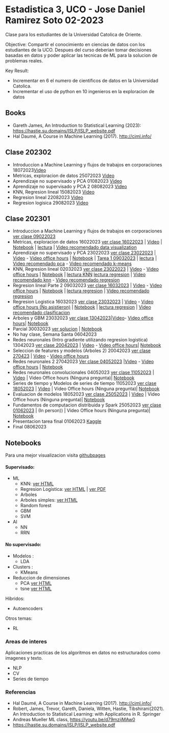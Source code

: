 # Estadistica 3, UCO - Jose Daniel Ramirez Soto 02-2023
Clase para los estudiantes de la Universidad Catolica de Oriente.

Objective:
Compartir el conocimiento en ciencias de datos con los estudiantes de la UCO. Despues del curso deberian tomar decisiones
basadas en datos y poder aplicar las tecnicas de ML para la solucion de problemas reales.

Key Result:
- Incrementar en 6 el numero de cientificos de datos en la Universidad Catolica.
- Incrementar el uso de python en 10 ingenieros en la exploracion de datos

## Books
 - Gareth James, An Introduction to Statistical Learning (2023): https://hastie.su.domains/ISLP/ISLP_website.pdf
 - Hal Daumé, A Course in Machine Learning (2017). http://ciml.info/

## Clase 202302
- Introduccion a Machine Learning y flujos de trabajos en corporaciones 18072023[Video](https://drive.google.com/file/d/1LsZNry_Hebcr4e1Dtqaf3f5YVPNlgfvo/view?usp=sharing)
- Metricas, exploracion de datos  25072023 [Video](https://drive.google.com/file/d/1KeFiVaPH8WDGqISThyortZ2TDwDW6ffH/view?usp=sharing)
- Aprendizaje no supervisado y PCA 01082023 [Video](https://drive.google.com/file/d/1Ux8dvOCh7q6QSq963rfZNOg_LfOF_YnB/view?usp=sharing)
- Aprendizaje no supervisado y PCA 2 08082023 [Video](https://drive.google.com/file/d/1cufMXcLGsbl2ZNBHLH76WTrFU3VJ4yES/view?usp=sharing)
- KNN, Regresion lineal  15082023 [Video](https://drive.google.com/file/d/1pjOLXk_-ZzREYbl5yu2U8fBZ6z7JQSJl/view?usp=sharing)
- Regresion lineal  22082023 [Video](https://drive.google.com/file/d/1Mhb5VCs-zHqnTBjkRE3U2qF02s1KVqbH/view?usp=drive_link)
- Regresion logisica  29082023 [Video](https://drive.google.com/file/d/1qZ3yf9a6brXAmbMvkQ0GJHyhFX3tJb7n/view?usp=sharing)


## Clase 202301

- Introduccion a Machine Learning y flujos de trabajos en corporaciones [ver clase 09022023](https://jdramirez.github.io/UCO_ML_AI/clases/09022023_UCO.pdf)
- Metricas, exploracion de datos  16022023 [ver clase 16022023](https://jdramirez.github.io/UCO_ML_AI/clases/16022023_UCO.pdf) | [Video](https://drive.google.com/file/d/1e2GbTu7ngcX9rRHK2lsfadLXrdzmp-Dk/view?usp=sharing) | [Notebook](https://github.com/jdramirez/UCO_ML_AI/blob/master/src/notebook_class/exploracion/exploracion_datos.ipynb) | [lectura]( http://ciml.info/dl/v0_99/ciml-v0_99-ch15.pdf) | [Video recomendado data visualization](https://www.youtube.com/watch?v=OW3oco7nlV4&list=PL_pVmAaAnxIRnSw6wiCpSvshFyCREZmlM&index=3)
- Aprendizaje no supervisado y PCA 23022023 [ver clase 23022023](https://jdramirez.github.io/UCO_ML_AI/clases/23022023_UCO.pdf) | [Video](https://drive.google.com/file/d/1xL6_ImeagfNyONVYsQsppRm3s0Two8nl/view?usp=sharing) - [Video office hours](https://drive.google.com/file/d/16EB1bFjG8PflSyznhCWal1XYdW6IewKt/view?usp=sharing) | [Notebook](https://github.com/jdramirez/UCO_ML_AI/blob/master/src/notebook_class/no_supervisado/no_supervisado_datos.ipynb) | [Tarea 1 09032023](https://jdramirez.github.io/UCO_ML_AI/tareas/tarea1_exploracion_datos.pdf) | [lectura]( http://ciml.info/dl/v0_99/ciml-v0_99-ch15.pdf) | [Video recomendado pca](https://www.youtube.com/watch?v=CrFOGyU32PM&list=PL_pVmAaAnxIRnSw6wiCpSvshFyCREZmlM&index=14) - [Video recomendado k-means](https://www.youtube.com/watch?v=HFioJ62H7dM&list=PL_pVmAaAnxIRnSw6wiCpSvshFyCREZmlM&index=15)
- KNN, Regresion lineal 02032023 [ver clase 23022023](https://jdramirez.github.io/UCO_ML_AI/clases/02032023_UCO.pdf) | [Video](https://drive.google.com/file/d/1CxVoG_kLidK2KJSRWHL3xKygY4icCefT/view?usp=sharing) - [Video office hours](https://drive.google.com/file/d/1xhnoD6IO1JttHHCTilMYZxo59DtQIAVn/view?usp=sharing) | [Notebook](https://github.com/jdramirez/UCO_ML_AI/blob/master/src/notebook_class/supervisado/supervisado_datos.ipynb) | [lectura KNN]( http://ciml.info/dl/v0_99/ciml-v0_99-ch03.pdf) [lectura regresion](http://ciml.info/dl/v0_99/ciml-v0_99-ch07.pdf) | [Video recomendado knn](https://www.youtube.com/watch?v=7_YzyMYC2zM&list=PL_pVmAaAnxIRnSw6wiCpSvshFyCREZmlM&index=4) - [Video recomendado regresion](https://www.youtube.com/watch?v=-OOsfj5Revo&list=PL_pVmAaAnxIRnSw6wiCpSvshFyCREZmlM&index=6)
- Regresion lineal Parte 2 09032023 [ver clase 16032023](https://jdramirez.github.io/UCO_ML_AI/clases/16032023_UCO.pdf) | [Video](https://drive.google.com/file/d/16r25LYDNF4TnL0oxZWkQnfamJzg-riMt/view?usp=sharing) - [Video office hours](https://drive.google.com/file/d/1uPQ7xIQTWf3RJtPruUuaavhivlR18KV3/view?usp=sharing) | [Notebook](https://github.com/jdramirez/UCO_ML_AI/blob/master/src/notebook_class/supervisado/supervisado_regresion.ipynb) | [lectura regresion](http://ciml.info/dl/v0_99/ciml-v0_99-ch07.pdf) |  [Video recomendado regresion](https://www.youtube.com/watch?v=-OOsfj5Revo&list=PL_pVmAaAnxIRnSw6wiCpSvshFyCREZmlM&index=6)
- Regresion Logistica 16032023 [ver clase 23032023](https://jdramirez.github.io/UCO_ML_AI/clases/23032023_UCO.pdf) | [Video](https://drive.google.com/file/d/1WuUsknm9RMoXrBWvD0hDttC5KXdSjI5q/view?usp=sharing) - [Video office hours (No asistieron)]() | [Notebook](https://github.com/jdramirez/UCO_ML_AI/blob/master/src/notebook_class/supervisado/supervisado_regresion_logistic.ipynb) | [lectura regresion](http://ciml.info/dl/v0_99/ciml-v0_99-ch07.pdf) |  [Video recomendado clasificacion](https://www.youtube.com/watch?v=_dqBhUrq09U&list=PL_pVmAaAnxIRnSw6wiCpSvshFyCREZmlM&index=7)
- Arboles y GBM 23032023 [ver clase 13042023](https://jdramirez.github.io/UCO_ML_AI/clases/13042023_UCO.pdf)|[Video](https://drive.google.com/file/d/1G3ZeAE59bKwa-KcIhh_iRYyTnPGCPUAK/view?usp=sharing)- [Video office hours](https://drive.google.com/file/d/1zdex6JKmwDQJDAUisNSJdDpfUCObBO8O/view?usp=sharing)| [Notebook](https://github.com/jdramirez/UCO_ML_AI/blob/master/src/notebook_class/supervisado/supervisado_regresion_logistic.ipynb) 
- Parcial 30032023 [ver solucion](https://jdramirez.github.io/UCO_ML_AI/parcial/parcial_solucion.pdf) | [Notebook](https://github.com/jdramirez/UCO_ML_AI/blob/master/src/notebook_class/parcial/solucion_parcial.ipynb)
- No hay clase, Semana Santa 06042023
- Redes neuronales (Intro gradiente utilizando regresion logistica) 13042023 [ver clase 20042023](https://jdramirez.github.io/UCO_ML_AI/clases/20042023_UCO.pdf) | [Video](https://drive.google.com/file/d/1q2rVAgefhFuVWHo7nuAg0h3mSBwYFukd/view?usp=sharing) - [Video office hours](https://drive.google.com/file/d/1DiqU8wKfesQ10WkFKt6b0k60AZEA8jl8/view?usp=sharing)| [Notebook](https://github.com/jdramirez/UCO_ML_AI/blob/master/src/notebook/logistic_regression_by_hand.ipynb) 
- Seleccion de features y modelos (Arboles 2) 20042023  [ver clase 270423](https://jdramirez.github.io/UCO_ML_AI/clases/27042023_UCO.pdf) | [Video](https://drive.google.com/file/d/1s8vkvyZRdzPiX5VJV-DgEtXPQGrsJcF2/view?usp=sharing) - [Video office hours](https://drive.google.com/file/d/1J3bQQtpTtIRnME9YVRcXh9oqWljd8M78/view?usp=sharing)
- Redes neuronales 2 27042023  [Ver clase 04052023](https://jdramirez.github.io/UCO_ML_AI/clases/04052023_UCO.pdf) |[Video](https://drive.google.com/file/d/1e0NXE47k-uSE9ozUGVJq-P59-A2NTWcR/view?usp=sharing) - [Video office hours](https://drive.google.com/file/d/1sy00q2deyVWbwTfaQc8e0lRTx0ieeYAi/view) | [Notebook](http://localhost:8888/notebooks/src/notebook_class/supervisado/supervisado_neural_nets.ipynb)
- Redes neuronales convolucionales 04052023  [ver clase 11052023](https://jdramirez.github.io/UCO_ML_AI/clases/11052023_UCO.pdf) | [Video](https://drive.google.com/file/d/1eQkKNsANYLb9PdOV0c0ultU8rqVheTeV/view?usp=sharing) | Video Office hours (Ninguna pregunta)| [Notebook](http://localhost:8888/notebooks/src/notebook_class/supervisado/supervisado_neural_nets.ipynb)
- Series de tiempo y Modelos de series de tiempo 11052023  [ver clase 18052023](https://jdramirez.github.io/UCO_ML_AI/clases/18052023_UCO.pdf) | [Video]( https://drive.google.com/file/d/151Mye9Cq3oFaaDH0EqG0VV33DlUMFucR/view?usp=sharing) | Video Office hours (Ninguna pregunta)| [Notebook](http://localhost:8888/notebooks/src/notebook_class/supervisado/supervisado_neural_nets.ipynb) 
- Evaluacion de modelos  18052023    [ver clase 25052023](https://jdramirez.github.io/UCO_ML_AI/clases/25052023_UCO.pdf) | [Video]( https://drive.google.com/file/d/1UZoXmCriXJNG6TvQiHHPq4JGeB5MMKZ8/view?usp=sharing) | Video Office hours (Ninguna pregunta)| [Notebook](http://localhost:8888/notebooks/src/notebook_class/supervisado/supervisado_neural_nets.ipynb)
- Fundamentos de computacion distribuida y Spark 25052023 [ver clase 01062023](https://jdramirez.github.io/UCO_ML_AI/clases/01062023_UCO.pdf) | (In person)) | Video Office hours (Ninguna pregunta)| [Notebook](http://localhost:8888/notebooks/src/notebook_class/supervisado/supervisado_neural_nets.ipynb)
- Presentacion tarea final 01062023 [Kaggle](https://www.kaggle.com/c/uco-plant-seedlings-classification)
- Final 08062023

## Notebooks
Para una mejor visualizacion visita [githubpages](https://jdramirez.github.io/UCO_ML_AI/)
#### Supervisado:
  * ML
    * KNN: [ver HTML](https://jdramirez.github.io/UCO_ML_AI/Basic_KNN.html)
    * Regresion Logistica: [ver HTML](https://jdramirez.github.io/UCO_ML_AI/logistic_regression_by_hand.html) | [ver PDF](https://jdramirez.github.io/UCO_ML_AI/logistic_regression_by_hand.pdf)
    * Arboles
     * Arboles simples: [ver HTML](https://jdramirez.github.io/UCO_ML_AI/Trees.html)
     * Random forest
     * GBM
    * SVM
  * AI
    * NN
    * RRN


#### No supervisado:
  * Modelos :
    * LDA  
  * Clusters :
    * KMeans
  * Reduccion de dimensiones
    * PCA  [ver HTML](https://jdramirez.github.io/UCO_ML_AI/PCA.html)
    * tsne [ver HTML](https://jdramirez.github.io/UCO_ML_AI/k-means.html)


Hibridos:
  * Autoencoders

Otros temas:
  * RL

### Areas de interes
Aplicaciones practicas de los algoritmos en datos no estructurados como imagenes y texto.
  * NLP
  * CV
  * Series de tiempo

### Referencias
 * Hal Daumé, A Course in Machine Learning (2017). http://ciml.info/
 * Robert, James, Trevor, Gareth, Daniela, Witten, Hastie, Tibshirani(2021). An Introduction to Statistical Learning: with Applications in R. Springer
 * Andreas Mueller ML class, https://youtu.be/d79mzijMAw0
 * https://hastie.su.domains/ISLP/ISLP_website.pdf
